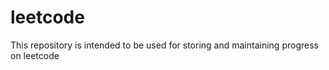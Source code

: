 # leetcode

This repository is intended to be used for storing and maintaining progress on leetcode
